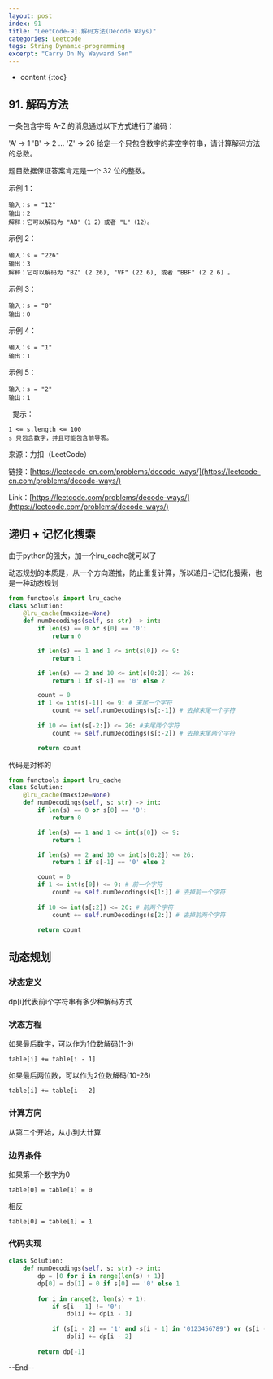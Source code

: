 ```yaml
---
layout: post
index: 91
title: "LeetCode-91.解码方法(Decode Ways)"
categories: Leetcode
tags: String Dynamic-programming
excerpt: "Carry On My Wayward Son"
---
```


* content
{:toc}

## 91. 解码方法

一条包含字母 A-Z 的消息通过以下方式进行了编码：

'A' -> 1
'B' -> 2
...
'Z' -> 26
给定一个只包含数字的非空字符串，请计算解码方法的总数。

题目数据保证答案肯定是一个 32 位的整数。

示例 1：

```
输入：s = "12"
输出：2
解释：它可以解码为 "AB"（1 2）或者 "L"（12）。
```

示例 2：

```
输入：s = "226"
输出：3
解释：它可以解码为 "BZ" (2 26), "VF" (22 6), 或者 "BBF" (2 2 6) 。
```

示例 3：

```
输入：s = "0"
输出：0
```

示例 4：

```
输入：s = "1"
输出：1
```

示例 5：

```
输入：s = "2"
输出：1
```
 
提示：

```
1 <= s.length <= 100
s 只包含数字，并且可能包含前导零。
```

来源：力扣（LeetCode）

链接：[https://leetcode-cn.com/problems/decode-ways/](https://leetcode-cn.com/problems/decode-ways/)

Link：[https://leetcode.com/problems/decode-ways/](https://leetcode.com/problems/decode-ways/)


## 递归 + 记忆化搜索

由于python的强大，加一个lru_cache就可以了

动态规划的本质是，从一个方向递推，防止重复计算，所以递归+记忆化搜索，也是一种动态规划

```python
from functools import lru_cache
class Solution:
    @lru_cache(maxsize=None)
    def numDecodings(self, s: str) -> int:
        if len(s) == 0 or s[0] == '0':
            return 0

        if len(s) == 1 and 1 <= int(s[0]) <= 9:
            return 1

        if len(s) == 2 and 10 <= int(s[0:2]) <= 26:
            return 1 if s[-1] == '0' else 2

        count = 0
        if 1 <= int(s[-1]) <= 9: # 末尾一个字符
            count += self.numDecodings(s[:-1]) # 去掉末尾一个字符
        
        if 10 <= int(s[-2:]) <= 26: #末尾两个字符
            count += self.numDecodings(s[:-2]) # 去掉末尾两个字符

        return count
```

代码是对称的

```python
from functools import lru_cache
class Solution:
    @lru_cache(maxsize=None)
    def numDecodings(self, s: str) -> int:
        if len(s) == 0 or s[0] == '0':
            return 0

        if len(s) == 1 and 1 <= int(s[0]) <= 9:
            return 1

        if len(s) == 2 and 10 <= int(s[0:2]) <= 26:
            return 1 if s[-1] == '0' else 2

        count = 0
        if 1 <= int(s[0]) <= 9: # 前一个字符
            count += self.numDecodings(s[1:]) # 去掉前一个字符
        
        if 10 <= int(s[:2]) <= 26: # 前两个字符
            count += self.numDecodings(s[2:]) # 去掉前两个字符

        return count
```


## 动态规划

### 状态定义

dp[i]代表前i个字符串有多少种解码方式

### 状态方程

如果最后数字，可以作为1位数解码(1-9)
```
table[i] += table[i - 1]
```

如果最后两位数，可以作为2位数解码(10-26)
```
table[i] += table[i - 2]
```

### 计算方向

从第二个开始，从小到大计算

### 边界条件

如果第一个数字为0

```
table[0] = table[1] = 0
```

相反

```
table[0] = table[1] = 1
```

### 代码实现

```python
class Solution:
    def numDecodings(self, s: str) -> int:
        dp = [0 for i in range(len(s) + 1)]
        dp[0] = dp[1] = 0 if s[0] == '0' else 1
        
        for i in range(2, len(s) + 1):
            if s[i - 1] != '0':
                dp[i] += dp[i - 1]
                
            if (s[i - 2] == '1' and s[i - 1] in '0123456789') or (s[i - 2] == '2' and s[i - 1] in '0123456'):
                dp[i] += dp[i - 2]
                
        return dp[-1]
```

--End--
